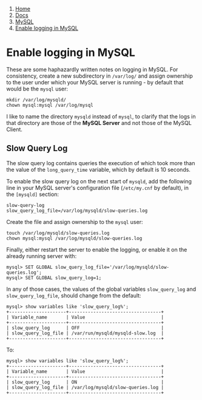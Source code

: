 <!-- -
Title: Enable logging in MySQL
Description: How to enable different types of logging in MySQL
First Published: 2013-12-07
Last Updated: 2014-09-17
- -->

<ol class="breadcrumb" itemprop="breadcrumb">
	<li><a href="/">Home</a></li>
	<li><a href="/docs/">Docs</a></li>
	<li><a href="/docs/mysql/">MySQL</a></li>
	<li><a href="/docs/mysql/mysql-enable-logging.html">Enable logging in MySQL</a></li>
</ol>

Enable logging in MySQL
=======================

These are some haphazardly written notes on logging in MySQL. For consistency, 
create a new subdirectory in `/var/log/` and assign ownership to the user under 
which your MySQL server is running - by default that would be the `mysql` user:

    mkdir /var/log/mysqld/
    chown mysql:mysql /var/log/mysql

I like to name the directory `mysqld` instead of `mysql`, to clarify 
that the logs in that directory are those of the **MySQL Server** and 
not those of the MySQL Client.

Slow Query Log
--------------

The slow query log contains queries the execution of which took more 
than the value of the `long_query_time` variable, which by default is 
10 seconds. 

To enable the slow query log on the next start of `mysqld`, add the 
following line in your MySQL server's configuration file (`/etc/my.cnf` 
by default), in the `[mysqld]` section:

    slow-query-log
    slow_query_log_file=/var/log/mysqld/slow-queries.log

Create the file and assign ownership to the `mysql` user:

    touch /var/log/mysqld/slow-queries.log
    chown mysql:mysql /var/log/mysqld/slow-queries.log

Finally, either restart the server to enable the logging, or enable it 
on the already running server with:

    mysql> SET GLOBAL slow_query_log_file='/var/log/mysqld/slow-queries.log';
    mysql> SET GLOBAL slow_query_log=1;

In any of those cases, the values of the global variables 
`slow_query_log` and `slow_query_log_file`, should change from the 
default:

    mysql> show variables like 'slow_query_log%';
    +---------------------+----------------------------------+
    | Variable_name       | Value                            |
    +---------------------+----------------------------------+
    | slow_query_log      | OFF                              |
    | slow_query_log_file | /var/run/mysqld/mysqld-slow.log  |
    +---------------------+----------------------------------+

To:

    mysql> show variables like 'slow_query_log%';
    +---------------------+----------------------------------+
    | Variable_name       | Value                            |
    +---------------------+----------------------------------+
    | slow_query_log      | ON                               |
    | slow_query_log_file | /var/log/mysqld/slow-queries.log |
    +---------------------+----------------------------------+
